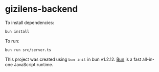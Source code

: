# gizilens-backend

To install dependencies:

```bash
bun install
```

To run:

```bash
bun run src/server.ts
```

This project was created using `bun init` in bun v1.2.12. [Bun](https://bun.sh) is a fast all-in-one JavaScript runtime.

